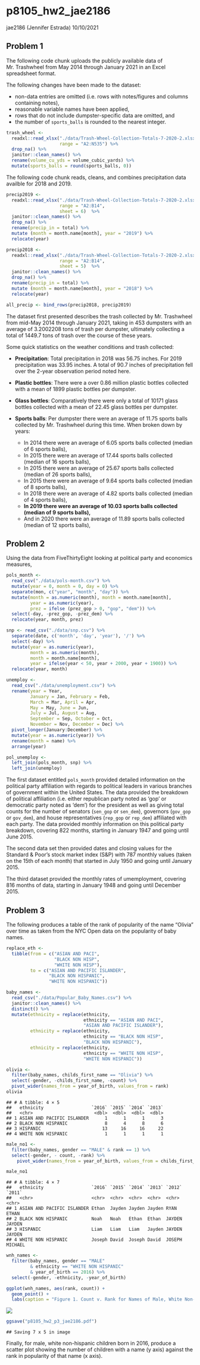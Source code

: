 p8105\_hw2\_jae2186
================
jae2186 (Jennifer Estrada)
10/10/2021

## Problem 1

The following code chunk uploads the publicly available data of
Mr. Trashwheel from May 2014 through January 2021 in an Excel
spreadsheet format.

The following changes have been made to the dataset:

-   non-data entries are omitted (i.e. rows with notes/figures and
    columns containing notes),
-   reasonable variable names have been applied,
-   rows that do not include dumpster-specific data are omitted, and
-   the number of `sports_balls` is rounded to the nearest integer.

``` r
trash_wheel <-
  readxl::read_xlsx("./data/Trash-Wheel-Collection-Totals-7-2020-2.xlsx", 
                    range = "A2:N535") %>% 
  drop_na() %>% 
  janitor::clean_names() %>% 
  rename(volume_cu_yds = volume_cubic_yards) %>% 
  mutate(sports_balls = round(sports_balls, 0)) 
```

The following code chunk reads, cleans, and combines precipitation data
availble for 2018 and 2019.

``` r
precip2019 <-
  readxl::read_xlsx("./data/Trash-Wheel-Collection-Totals-7-2020-2.xlsx", 
                    range = "A2:B14",
                    sheet = 6)  %>% 
  janitor::clean_names() %>% 
  drop_na() %>% 
  rename(precip_in = total) %>% 
  mutate (month = month.name[month], year = "2019") %>% 
  relocate(year)

precip2018 <-
  readxl::read_xlsx("./data/Trash-Wheel-Collection-Totals-7-2020-2.xlsx", 
                    range = "A2:B14",
                    sheet = 5)  %>% 
  janitor::clean_names() %>% 
  drop_na() %>% 
  rename(precip_in = total) %>% 
  mutate (month = month.name[month], year = "2018") %>% 
  relocate(year)

all_precip <- bind_rows(precip2018, precip2019)
```

The dataset first presented describes the trash collected by
Mr. Trashwheel from mid-May 2014 through January 2021, taking in 453
dumpsters with an average of 3.2002208 tons of trash per dumpster,
ultimately collecting a total of 1449.7 tons of trash over the course of
these years.

Some quick statistics on the weather conditions and trash collected:

-   <b>Precipitation</b>: Total precipitation in 2018 was 56.75 inches.
    For 2019 precipitation was 33.95 inches. A total of 90.7 inches of
    precipitation fell over the 2-year observation period noted here.

-   <b>Plastic bottles</b>: There were a over 0.86 million plastic
    bottles collected with a mean of 1899 plastic bottles per dumpster.

-   <b>Glass bottles</b>: Comparatively there were only a total of 10171
    glass bottles collected with a mean of 22.45 glass bottles per
    dumpster.

-   <b> Sports balls</b>: Per dumpster there were an average of 11.75
    sports balls collected by Mr. Trashwheel during this time. When
    broken down by years:

    -   In 2014 there were an average of 6.05 sports balls collected
        (median of 6 sports balls),
    -   In 2015 there were an average of 17.44 sports balls collected
        (median of 16 sports balls),
    -   In 2015 there were an average of 25.67 sports balls collected
        (median of 26 sports balls),
    -   In 2015 there were an average of 9.64 sports balls collected
        (median of 8 sports balls),
    -   In 2018 there were an average of 4.82 sports balls collected
        (median of 4 sports balls),
    -   <b>In 2019 there were an average of 10.03 sports balls collected
        (median of 9 sports balls),</b>
    -   And in 2020 there were an average of 11.89 sports balls
        collected (median of 12 sports balls),

## Problem 2

Using the data from FiveThirtyEight looking at political party and
economics measures,

``` r
pols_month <-
  read_csv("./data/pols-month.csv") %>% 
  mutate(year = 0, month = 0, day = 0) %>% 
  separate(mon, c("year", "month", "day")) %>% 
  mutate(month = as.numeric(month), month = month.name[month], 
         year = as.numeric(year),
         prez = ifelse (prez_gop > 0, "gop", "dem")) %>% 
  select(-day, -prez_gop, -prez_dem) %>% 
  relocate(year, month, prez)
```

``` r
snp <- read_csv("./data/snp.csv") %>% 
  separate(date, c('month', 'day', 'year'), '/') %>% 
  select(-day) %>% 
  mutate(year = as.numeric(year), 
         month = as.numeric(month),
         month = month.name[month],
         year = ifelse(year < 50, year + 2000, year + 1900)) %>% 
  relocate(year, month)
```

``` r
unemploy <-
  read_csv("./data/unemployment.csv") %>% 
  rename(year = Year, 
         January = Jan, February = Feb, 
         March = Mar, April = Apr,
         May = May, June = Jun, 
         July = Jul, August = Aug, 
         September = Sep, October = Oct, 
         November = Nov, December = Dec) %>% 
  pivot_longer(January:December) %>%
  mutate(year = as.numeric(year)) %>%
  rename(month = name) %>% 
  arrange(year)
```

``` r
pol_unemploy <- 
  left_join(pols_month, snp) %>% 
  left_join(unemploy)
```

The first dataset entitled `pols_month` provided detailed information on
the political party affiliation with regards to political leaders in
various branches of government within the United States. The data
provided the breakdown of political affiliation (i.e. either republican
party noted as ‘gop’ or democratic party noted as ‘dem’) for the
president as well as giving total counts for the number of senators
(`sen_gop` or `sen_dem`), governors (`gov_gop` or `gov_dem`), and house
representatives (`rep_gop` or `rep_dem`) affiliated with each party. The
data provided monthly information on this political party breakdown,
covering 822 months, starting in January 1947 and going until June 2015.

The second data set then provided dates and closing values for the
Standard & Poor’s stock market index (S&P) with 787 monthly values
(taken on the 15th of each month) that started in July 1950 and going
until January 2015.

The third dataset provided the monthly rates of umemployment, covering
816 months of data, starting in January 1948 and going until December
2015.

## Problem 3

The following produces a table of the rank of popularity of the name
“Olivia” over time as taken from the NYC Open data on the popularity of
baby names.

``` r
replace_eth <- 
  tibble(from = c("ASIAN AND PACI", 
                  "BLACK NON HISP",
                  "WHITE NON HISP"), 
         to = c("ASIAN AND PACIFIC ISLANDER", 
                "BLACK NON HISPANIC",
                "WHITE NON HISPANIC"))

baby_names <-
  read_csv("./data/Popular_Baby_Names.csv") %>% 
  janitor::clean_names() %>% 
  distinct() %>% 
  mutate(ethnicity = replace(ethnicity, 
                             ethnicity == "ASIAN AND PACI", 
                             "ASIAN AND PACIFIC ISLANDER"),
         ethnicity = replace(ethnicity, 
                             ethnicity == "BLACK NON HISP", 
                             "BLACK NON HISPANIC"),
         ethnicity = replace(ethnicity, 
                             ethnicity == "WHITE NON HISP", 
                             "WHITE NON HISPANIC"))
```

``` r
olivia <-
  filter(baby_names, childs_first_name == "Olivia") %>% 
  select(-gender, -childs_first_name, -count) %>% 
  pivot_wider(names_from = year_of_birth, values_from = rank)
olivia
```

    ## # A tibble: 4 × 5
    ##   ethnicity                  `2016` `2015` `2014` `2013`
    ##   <chr>                       <dbl>  <dbl>  <dbl>  <dbl>
    ## 1 ASIAN AND PACIFIC ISLANDER      1      1      1      3
    ## 2 BLACK NON HISPANIC              8      4      8      6
    ## 3 HISPANIC                       13     16     16     22
    ## 4 WHITE NON HISPANIC              1      1      1      1

``` r
male_no1 <-
  filter(baby_names, gender == "MALE" & rank == 1) %>% 
  select(-gender, - count, -rank) %>% 
    pivot_wider(names_from = year_of_birth, values_from = childs_first_name)

male_no1
```

    ## # A tibble: 4 × 7
    ##   ethnicity                  `2016` `2015` `2014` `2013` `2012` `2011` 
    ##   <chr>                      <chr>  <chr>  <chr>  <chr>  <chr>  <chr>  
    ## 1 ASIAN AND PACIFIC ISLANDER Ethan  Jayden Jayden Jayden RYAN   ETHAN  
    ## 2 BLACK NON HISPANIC         Noah   Noah   Ethan  Ethan  JAYDEN JAYDEN 
    ## 3 HISPANIC                   Liam   Liam   Liam   Jayden JAYDEN JAYDEN 
    ## 4 WHITE NON HISPANIC         Joseph David  Joseph David  JOSEPH MICHAEL

``` r
wnh_names <-
  filter(baby_names, gender == "MALE" 
         & ethnicity == "WHITE NON HISPANIC" 
         & year_of_birth == 2016) %>% 
  select(-gender, -ethnicity, -year_of_birth)

ggplot(wnh_names, aes(rank, count)) + 
  geom_point() +
  labs(caption = "Figure 1. Count v. Rank for Names of Male, White Non-Hispanic Males Born in 2016 in NYC", x = "Name Rank", y = "Number of Children")
```

![](p8105_hw2_jae2186_files/figure-gfm/scatterplot-1.png)<!-- -->

``` r
ggsave("p8105_hw2_p3_jae2186.pdf")
```

    ## Saving 7 x 5 in image

Finally, for male, white non-hispanic children born in 2016, produce a
scatter plot showing the number of children with a name (y axis) against
the rank in popularity of that name (x axis).

